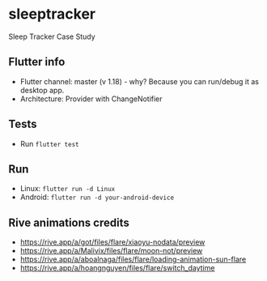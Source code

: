 # sleeptracker

Sleep Tracker Case Study

## Flutter info
* Flutter channel: master (v 1.18) - why? Because you can run/debug it as desktop app.
* Architecture: Provider with ChangeNotifier

## Tests
* Run `flutter test`

## Run
* Linux: `flutter run -d Linux`
* Android: `flutter run -d your-android-device`


## Rive animations credits
* https://rive.app/a/got/files/flare/xiaoyu-nodata/preview
* https://rive.app/a/Malivix/files/flare/moon-not/preview
* https://rive.app/a/aboalnaga/files/flare/loading-animation-sun-flare
* https://rive.app/a/hoangnguyen/files/flare/switch_daytime